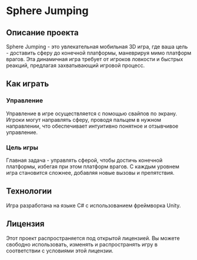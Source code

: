 # Sphere Jumping

## Описание проекта
Sphere Jumping - это увлекательная мобильная 3D игра, где ваша цель - доставить сферу до конечной платформы, маневрируя мимо платформ врагов. Эта динамичная игра требует от игроков ловкости и быстрых реакций, предлагая захватывающий игровой процесс.

## Как играть
### Управление
Управление в игре осуществляется с помощью свайпов по экрану. Игроки могут направлять сферу, проводя пальцем в нужном направлении, что обеспечивает интуитивно понятное и отзывчивое управление.

### Цель игры
Главная задача - управлять сферой, чтобы достичь конечной платформы, избегая при этом платформ врагов. С каждым уровнем игра становится сложнее, добавляя новые вызовы и препятствия.

## Технологии
Игра разработана на языке C# с использованием фреймворка Unity.

## Лицензия
Этот проект распространяется под открытой лицензией. Вы можете свободно использовать, изменять и распространять игру в соответствии с условиями этой лицензии.
